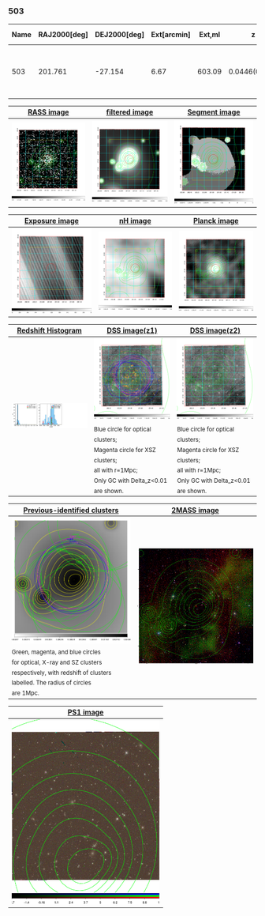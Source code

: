 <div STYLE="page-break-after: always;"></div>

### 503

|Name|RAJ2000[deg]|DEJ2000[deg] |Ext[arcmin]| Ext,ml | z | z_src| C|GC(XSZ,Delta_z<0.01)| GC(OPT,Delta_z<0.01)|GC| R_sig[arcmin] | R500[arcmin] | R500[Mpc]| CRsig[c/s] | CR500[c/s] |L500[1E44 erg/s]|F500[1E-12 erg/s/cm^2]| M500[1E14 Msun]|Tx[keV]|Cnt_sig|Beta|Rc[arcmin]|Comment|Alias|
|---|---|---|---|---|---|------|---|--------|---------|----------|---|---|---|---|---|---|---|---|---|---|---|---|---|---|
|503| 201.761| -27.154| 6.67| 603.09| 0.0446(0.005)| z1, z_xsz| B| MCXC, PSZ2, Tar, XB| A, N| A, MCXC, N, PSZ2, Tar, XB| 32.680| 18.733| 0.986| 1.570(0.132)| 1.467(0.124)| 1.251(0.059)| 26.808(1.261)| 2.85(0.07)| 4.14(0.06)| 605.3| 0.686(-0.026+0.030)| 7.889(-0.550+0.608)| -| k554|

|[RASS image](../image/503/503_img.pdf)|[filtered image](../image/503/503_fil.pdf)|[Segment image](../image/503/503_seg.pdf)|
|-------------------|--------------------|-------------------|
| <img src="../image/503/503_img.png" width="300">  | <img src="../image/503/503_fil.png" width="300">   | <img src="../image/503/503_seg.png" width="300">  |

|[Exposure image](../image/503/503_mex.pdf)| [nH image](../image/503/503_nh.pdf)| [Planck image](../image/503/503_p.pdf)|
|-------------------|--------------------|-------------------|
|<img src="../image/503/503_mex.png" width="300">   | <img src="../image/503/503_nh.png" width="300">    | <img src="../image/503/503_p.png" width="300"> |

|[Redshift Histogram](../image/503/503_zg.pdf) | [DSS image(z1)](../image/503/503_dss_z1.pdf)      |  [DSS image(z2)](../image/503/503_dss_z2.pdf)    |
|-------------------|--------------------|-------------------|
|<img src="../image/503/503_zg.png" width="300"> |<img src="../image/503/503_dss_z1.png" width="300"> <sub><br>Blue circle for optical clusters; <br>Magenta circle for XSZ clusters; <br>all with r=1Mpc; <br>Only GC with Delta_z<0.01 are shown. </sub>| <img src="../image/503/503_dss_z2.png" width="300"><sub><br>Blue circle for optical clusters; <br>Magenta circle for XSZ clusters; <br>all with r=1Mpc; <br>Only GC with Delta_z<0.01 are shown. </sub> |

|[Previous-identified clusters](../image/503/503_gc.pdf) | [2MASS image](../image/503/503_2mass.pdf)      |
|-------------------|-------------------|
|<img src=../image/503/503_gc.png width="300"> <br><sub>Green, magenta, and blue circles <br>for optical, X-ray and SZ clusters <br>respectively, with redshift of clusters <br>labelled. The radius of circles <br>are 1Mpc.</sub>|<img src="../image/503/503_2mass.png" width="300">  |

|[PS1 image](../image/503/503_ps1.pdf)            |
|-------------------|
| <img src="../image/503/503_ps1.png" width="300">  |
